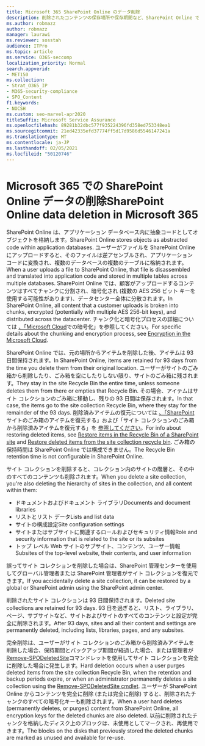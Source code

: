 ```yaml
---
title: Microsoft 365 SharePoint Online のデータ削除
description: 削除されたコンテンツの保存場所や保存期間など、SharePoint Online でのデータ削除のしくみについて説明します。
ms.author: robmazz
author: robmazz
manager: laurawi
ms.reviewer: sosstah
audience: ITPro
ms.topic: article
ms.service: O365-seccomp
localization_priority: Normal
search.appverid:
- MET150
ms.collection:
- Strat_O365_IP
- M365-security-compliance
- SPO_Content
f1.keywords:
- NOCSH
ms.custom: seo-marvel-apr2020
titleSuffix: Microsoft Service Assurance
ms.openlocfilehash: 89281b32dbc577f935224396fd358ed753348ea1
ms.sourcegitcommit: 21ed42335efd37774ff5d17d9586d5546147241a
ms.translationtype: MT
ms.contentlocale: ja-JP
ms.lasthandoff: 02/05/2021
ms.locfileid: "50120746"
---
```

# <a name="sharepoint-online-data-deletion-in-microsoft-365"></a><span data-ttu-id="c9ff1-103">Microsoft 365 での SharePoint Online データの削除</span><span class="sxs-lookup"><span data-stu-id="c9ff1-103">SharePoint Online data deletion in Microsoft 365</span></span>

<span data-ttu-id="c9ff1-104">SharePoint Online は、アプリケーション データベース内に抽象コードとしてオブジェクトを格納します。</span><span class="sxs-lookup"><span data-stu-id="c9ff1-104">SharePoint Online stores objects as abstracted code within application databases.</span></span> <span data-ttu-id="c9ff1-105">ユーザーがファイルを SharePoint Online にアップロードすると、そのファイルは逆アセンブルされ、アプリケーション コードに変換され、複数のデータベースの複数のテーブルに格納されます。</span><span class="sxs-lookup"><span data-stu-id="c9ff1-105">When a user uploads a file to SharePoint Online, that file is disassembled and translated into application code and stored in multiple tables across multiple databases.</span></span> <span data-ttu-id="c9ff1-106">SharePoint Online では、顧客がアップロードするコンテンツはすべてチャンクに分割され、暗号化され (複数の AES 256 ビット キーを使用する可能性があります)、データセンター全体に分散されます。</span><span class="sxs-lookup"><span data-stu-id="c9ff1-106">In SharePoint Online, all content that a customer uploads is broken into chunks, encrypted (potentially with multiple AES 256-bit keys), and distributed across the datacenter.</span></span> <span data-ttu-id="c9ff1-107">チャンク化と暗号化プロセスの詳細については [、「Microsoft Cloud](/microsoft-365/compliance/office-365-encryption-in-the-microsoft-cloud-overview)での暗号化」を参照してください。</span><span class="sxs-lookup"><span data-stu-id="c9ff1-107">For specific details about the chunking and encryption process, see [Encryption in the Microsoft Cloud](/microsoft-365/compliance/office-365-encryption-in-the-microsoft-cloud-overview).</span></span> 

<span data-ttu-id="c9ff1-108">SharePoint Online では、元の場所からアイテムを削除した後、アイテムは 93 日間保持されます。</span><span class="sxs-lookup"><span data-stu-id="c9ff1-108">In SharePoint Online, items are retained for 93 days from the time you delete them from their original location.</span></span> <span data-ttu-id="c9ff1-109">ユーザーがサイトのごみ箱から削除したり、ごみ箱を空にしたりしない限り、サイトのごみ箱に残されます。</span><span class="sxs-lookup"><span data-stu-id="c9ff1-109">They stay in the site Recycle Bin the entire time, unless someone deletes them from there or empties that Recycle Bin.</span></span> <span data-ttu-id="c9ff1-110">その場合、アイテムはサイト コレクションのごみ箱に移動し、残りの 93 日間は保存されます。</span><span class="sxs-lookup"><span data-stu-id="c9ff1-110">In that case, the items go to the site collection Recycle Bin, where they stay for the remainder of the 93 days.</span></span> <span data-ttu-id="c9ff1-111">削除済みアイテムの復元については [、「SharePoint](https://support.office.com/article/6df466b6-55f2-4898-8d6e-c0dff851a0be#ID0EAADAAA=Online
) サイトのごみ箱のアイテムを復元する」および「サイト コレクションのごみ箱から削除済みアイテムを復元する」を [参照してください](https://support.office.com/article/5fa924ee-16d7-487b-9a0a-021b9062d14b)。</span><span class="sxs-lookup"><span data-stu-id="c9ff1-111">For info about restoring deleted items, see [Restore items in the Recycle Bin of a SharePoint site](https://support.office.com/article/6df466b6-55f2-4898-8d6e-c0dff851a0be#ID0EAADAAA=Online
) and [Restore deleted items from the site collection recycle bin](https://support.office.com/article/5fa924ee-16d7-487b-9a0a-021b9062d14b).</span></span> <span data-ttu-id="c9ff1-112">ごみ箱の保持時間は SharePoint Online では構成できません。</span><span class="sxs-lookup"><span data-stu-id="c9ff1-112">The Recycle Bin retention time is not configurable in SharePoint Online.</span></span>

<span data-ttu-id="c9ff1-113">サイト コレクションを削除すると、コレクション内のサイトの階層と、その中のすべてのコンテンツも削除されます。</span><span class="sxs-lookup"><span data-stu-id="c9ff1-113">When you delete a site collection, you're also deleting the hierarchy of sites in the collection, and all content within them:</span></span>

- <span data-ttu-id="c9ff1-114">ドキュメントおよびドキュメント ライブラリ</span><span class="sxs-lookup"><span data-stu-id="c9ff1-114">Documents and document libraries</span></span>
- <span data-ttu-id="c9ff1-115">リストとリスト データ</span><span class="sxs-lookup"><span data-stu-id="c9ff1-115">Lists and list data</span></span>
- <span data-ttu-id="c9ff1-116">サイトの構成設定</span><span class="sxs-lookup"><span data-stu-id="c9ff1-116">Site configuration settings</span></span>
- <span data-ttu-id="c9ff1-117">サイトまたはサブサイトに関連するロールおよびセキュリティ情報</span><span class="sxs-lookup"><span data-stu-id="c9ff1-117">Role and security information that is related to the site or its subsites</span></span>
- <span data-ttu-id="c9ff1-118">トップ レベル Web サイトのサブサイト、コンテンツ、ユーザー情報</span><span class="sxs-lookup"><span data-stu-id="c9ff1-118">Subsites of the top-level website, their contents, and user information</span></span>

<span data-ttu-id="c9ff1-119">誤ってサイト コレクションを削除した場合は、SharePoint 管理センターを使用してグローバル管理者または SharePoint 管理者がサイト コレクションを復元できます。</span><span class="sxs-lookup"><span data-stu-id="c9ff1-119">If you accidentally delete a site collection, it can be restored by a global or SharePoint admin using the SharePoint admin center.</span></span>

<span data-ttu-id="c9ff1-120">削除されたサイト コレクションは 93 日間保持されます。</span><span class="sxs-lookup"><span data-stu-id="c9ff1-120">Deleted site collections are retained for 93 days.</span></span> <span data-ttu-id="c9ff1-121">93 日を過ぎると、リスト、ライブラリ、ページ、サブサイトなど、サイトおよびサイトのすべてのコンテンツと設定が完全に削除されます。</span><span class="sxs-lookup"><span data-stu-id="c9ff1-121">After 93 days, sites and all their content and settings are permanently deleted, including lists, libraries, pages, and any subsites.</span></span>

<span data-ttu-id="c9ff1-122">完全削除は、ユーザーがサイト コレクションのごみ箱から削除済みアイテムを削除した場合、保持期間とバックアップ期間が経過した場合、または管理者が [Remove-SPODeletedSite](/powershell/module/sharepoint-online/remove-spodeletedsite)コマンドレットを使用してサイト コレクションを完全に削除した場合に発生します。</span><span class="sxs-lookup"><span data-stu-id="c9ff1-122">Hard deletion occurs when a user purges deleted items from the site collection Recycle Bin, when the retention and backup periods expire, or when an administrator permanently deletes a site collection using the [Remove-SPODeletedSite cmdlet](/powershell/module/sharepoint-online/remove-spodeletedsite).</span></span> <span data-ttu-id="c9ff1-123">ユーザーが SharePoint Online からコンテンツを完全に削除 (または完全に削除) すると、削除されたチャンクのすべての暗号化キーも削除されます。</span><span class="sxs-lookup"><span data-stu-id="c9ff1-123">When a user hard deletes (permanently deletes, or purges) content from SharePoint Online, all encryption keys for the deleted chunks are also deleted.</span></span> <span data-ttu-id="c9ff1-124">以前に削除されたチャンクを格納したディスク上のブロックは、未使用としてマークされ、再使用できます。</span><span class="sxs-lookup"><span data-stu-id="c9ff1-124">The blocks on the disks that previously stored the deleted chunks are marked as unused and available for re-use.</span></span>
